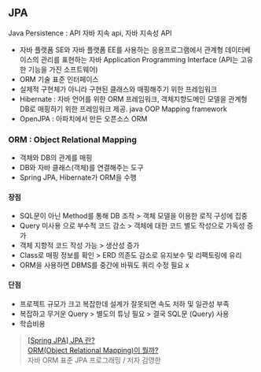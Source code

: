 ## JPA
Java Persistence :  API 자바 지속 api, 자바 지속성 API
* 자바 플랫폼 SE와 자바 플랫폼 EE를 사용하는 응용프로그램에서 관계형 데이터베이스의 관리를 표현하는 자바 Application Programming Interface (API는 고유한 기능을 가진 소프트웨어)
* ORM 기술 표준 인터페이스
* 실제적 구현체가 아니라 구현된 클래스와 매핑해주기 위한 프레임워크
* Hibernate : 자바 언어를 위한 ORM 프레임워크, 객체지향도메인 모델을 관계형 DB로 매핑하기 위한 프레임워크 제공. java OOP Mapping framework
* OpenJPA : 아파치에서 만든 오픈소스 ORM

### ORM : Object Relational Mapping
* 객체와 DB의 관계를 매핑 
* DB와 자바 클래스(객체)를 연결해주는 도구
* Spring JPA, Hibernate가 ORM을 수행
#### 장점
* SQL문이 아닌 Method를 통해 DB 조작 > 객체 모델을 이용한 로직 구성에 집중
* Query 미사용 으로 부수적 코드 감소 > 객체에 대한 코드 별도 작성으로 가독성 증가
* 객체 지향적 코드 작성 가능 > 생산성 증가
* Class로 매핑 정보를 확인 > ERD 의존도 감소로 유지보수 및 리팩토링에 유리
* ORM을 사용하면 DBMS를 중간에 바꿔도 쿼리 수정 필요 x
#### 단점
* 프로젝트 규모가 크고 복잡한데 설계가 잘못되면 속도 저하 및 일관성 부족
* 복잡하고 무거운 Query > 별도의 튜닝 필요 > 결국 SQL문 (Query) 사용
* 학습비용

>[[Spring JPA] JPA 란?](https://dbjh.tistory.com/77)  
>[ORM(Object Relational Mapping)이 뭘까? ](https://geonlee.tistory.com/207)  
>자바 ORM 표준 JPA 프로그래밍 / 저자 김영한